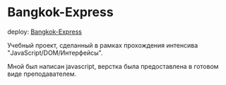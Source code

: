 # Bangkok-Express

deploy: [Bangkok-Express](https://alexander-granovski.github.io/Bangkok-Express/)

Учебный проект, сделанный в рамках прохождения интенсива "JavaScript/DOM/Интерфейсы".

Мной был написан javascript, верстка была предоставлена в готовом виде преподавателем.
